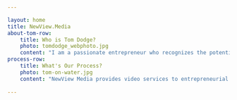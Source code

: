 ```yaml
---

layout: home
title: NewView.Media
about-tom-row:
    title: Who is Tom Dodge?
    photo: tomdodge_webphoto.jpg
    content: "I am a passionate entrepreneur who recognizes the potential of media to educate, entertain and engage.  As new technologies continue to develop and allow individuals to connect and communicate efficiently like no other period in our history, the importance of video has risen astronomically. Thus, I strive to gather passionate teams together to collaborate and produce video projects that promote innovative ideas and push humanity forward."
process-row:
    title: What's Our Process?
    photo: tom-on-water.jpg
    content: "NewView Media provides video services to entrepreneurial causes in the Greater Boston area and beyond. Beginning with the critical preproduction phase, to executing shoots and through each editing iteration, we aim to guide our clients through every step of the video production process. With over $2 million raised in crowdfunding campaigns, NewView.Media is confident we can visually communicate your view."
    
---
```

